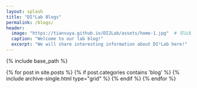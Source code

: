 ```yaml
---
layout: splash
title: "DI²Lab Blogs"
permalink: /blogs/
header:
  image: "https://tiansuya.github.io/DI2Lab/assets/home-1.jpg"  # 可以使用实验室相关的头图
  caption: "Welcome to our lab blog!"
  excerpt: "We will share interesting information about DI²Lab here!"
---
```


{% include base_path %}

<div class="grid__wrapper">
  {% for post in site.posts %}
    {% if post.categories contains 'blog' %}  <!-- 假设你的博客都包含blog分类 -->
      {% include archive-single.html type="grid" %}
    {% endif %}
  {% endfor %}
</div>